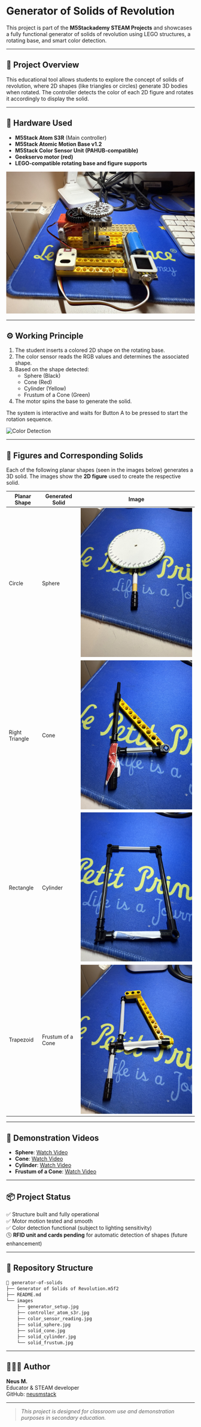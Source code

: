 # Generator of Solids of Revolution

This project is part of the **M5Stackademy STEAM Projects** and showcases a fully functional generator of solids of revolution using LEGO structures, a rotating base, and smart color detection.

---

## 🧠 Project Overview

This educational tool allows students to explore the concept of solids of revolution, where 2D shapes (like triangles or circles) generate 3D bodies when rotated. The controller detects the color of each 2D figure and rotates it accordingly to display the solid.

---

## 🔧 Hardware Used

- **M5Stack Atom S3R** (Main controller)
- **M5Stack Atomic Motion Base v1.2**
- **M5Stack Color Sensor Unit (PAHUB-compatible)**
- **Geekservo motor (red)**
- **LEGO-compatible rotating base and figure supports**

![Hardware Setup](images/generator_setup.jpg)

---

## ⚙️ Working Principle

1. The student inserts a colored 2D shape on the rotating base.
2. The color sensor reads the RGB values and determines the associated shape.
3. Based on the shape detected:
    - Sphere (Black)
    - Cone (Red)
    - Cylinder (Yellow)
    - Frustum of a Cone (Green)
4. The motor spins the base to generate the solid.

The system is interactive and waits for Button A to be pressed to start the rotation sequence.

![Color Detection](images/color_sensor_reading.jpg)

---

## 🎨 Figures and Corresponding Solids

Each of the following planar shapes (seen in the images below) generates a 3D solid. The images show the **2D figure** used to create the respective solid.

| Planar Shape | Generated Solid         | Image                        |
|--------------|--------------------------|------------------------------|
| Circle       | Sphere                   | ![Sphere](images/solid_sphere.jpg)   |
| Right Triangle | Cone                   | ![Cone](images/solid_cone.jpg)       |
| Rectangle    | Cylinder                 | ![Cylinder](images/solid_cylinder.jpg) |
| Trapezoid    | Frustum of a Cone        | ![Frustum](images/solid_frustum.jpg)  |

---

## 🎥 Demonstration Videos

- **Sphere**: [Watch Video](https://www.youtube.com/shorts/8NFCy88rbRA)
- **Cone**: [Watch Video](https://youtube.com/shorts/4xqhMYRB11k)
- **Cylinder**: [Watch Video](https://youtube.com/shorts/yjn2QT8ZUBk)
- **Frustum of a Cone**: [Watch Video](https://youtu.be/fHufedBD7lA)

---

## 📦 Project Status

✅ Structure built and fully operational  
✅ Motor motion tested and smooth  
✅ Color detection functional (subject to lighting sensitivity)  
🕓 **RFID unit and cards pending** for automatic detection of shapes (future enhancement)

---

## 📁 Repository Structure

```text
📁 generator-of-solids
├── Generator of Solids of Revolution.m5f2
├── README.md
└── images
    ├── generator_setup.jpg
    ├── controller_atom_s3r.jpg
    ├── color_sensor_reading.jpg
    ├── solid_sphere.jpg
    ├── solid_cone.jpg
    ├── solid_cylinder.jpg
    └── solid_frustum.jpg
```

---

## 👩🏻‍🏫 Author

**Neus M.**  
Educator & STEAM developer  
GitHub: [neusmstack](https://github.com/neusmstack)

---

> *This project is designed for classroom use and demonstration purposes in secondary education.*